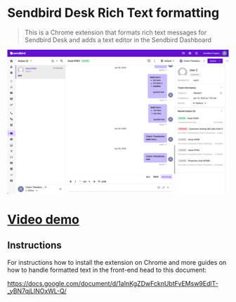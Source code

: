 # Sendbird Desk Rich Text formatting

> This is a Chrome extension that formats rich text messages for Sendbird Desk and adds a text editor in the Sendbird Dashboard

<p style="text-align:center">
<a href="https://recordit.co/iky0gvaOtN"><img src="./demo.png" /></a>
</p>

# [Video demo](https://recordit.co/iky0gvaOtN)

## Instructions

For instructions how to install the extension on Chrome and more guides on how to handle formatted text in the front-end head to this document:

https://docs.google.com/document/d/1aInKgZDwFcknUbtFvEMsw9EdlT-_yBN7qjLlNOxWL-Q/